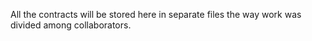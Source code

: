 All the contracts will be stored here in separate files the way work was divided among collaborators.
